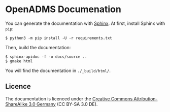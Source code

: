 # OpenADMS Documenation

You can generate the documentation with [Sphinx](http://www.sphinx-doc.org/). At
first, install Sphinx with `pip`:
```
$ python3 -m pip install -U -r requirements.txt
```

Then, build the documentation:
```
$ sphinx-apidoc -f -o docs/source ..
$ gmake html
```

You will find the documentation in `./_build/html/`.

## Licence
The documentation is licenced under the [Creative Commons Attribution-ShareAlike
3.0 Germany](https://creativecommons.org/licenses/by-sa/3.0/de/) (CC BY-SA 3.0 DE).
